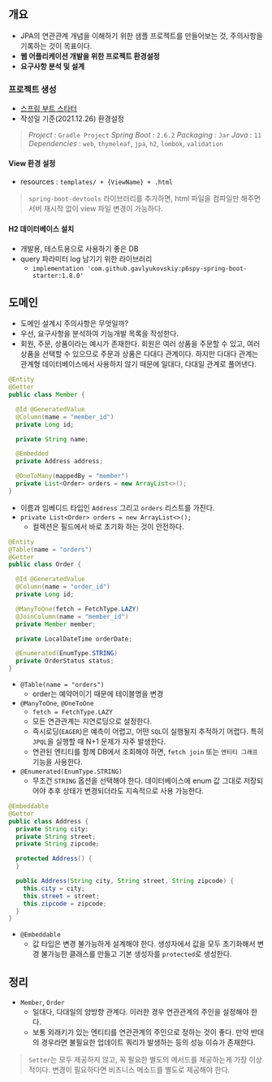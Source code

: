 ## 개요
- JPA의 연관관계 개념을 이해하기 위한 샘플 프로젝트를 만들어보는 것, 주의사항을 기록하는 것이 목표이다.
- **웹 어플리케이션 개발을 위한 프로젝트 환경설정**
- **요구사항 분석 및 설계**

### 프로젝트 생성
- [스프링 부트 스타터](https://start.spring.io/)
- 작성일 기준(2021.12.26) 환경설정
> *Project* : `Gradle Project`
> *Spring Boot* : `2.6.2`
> *Packaging* : `Jar`
> *Java* : `11`
> *Dependencies* : `web`, `thymeleaf`, `jpa`, `h2`, `lombok`, `validation`

#### View 환경 설정
- resources : `templates/ + {ViewName} + .html`

> `spring-boot-devtools` 라이브러리를 추가하면, html 파일을 컴파일만 해주면 서버 재시작 없이 view 파일 변경이 가능하다.

#### H2 데이터베이스 설치
- 개발용, 테스트용으로 사용하기 좋은 DB
- query 파라미터 log 남기기 위한 라이브러리
  - `implementation 'com.github.gavlyukovskiy:p6spy-spring-boot-starter:1.8.0'`

## 도메인
- 도메인 설계시 주의사항은 무엇일까?
- 우선, 요구사항을 분석하여 기능개발 목록을 작성한다.
- 회원, 주문, 상품이라는 예시가 존재한다. 회원은 여러 상품을 주문할 수 있고, 여러 상품을 선택할 수 있으므로 주문과 상품은 다대다 관계이다. 하지만 다대다 관계는 관계형 데이터베이스에서 사용하지 않기 때문에 일대다, 다대일 관계로 풀어낸다.

```java
@Entity
@Getter
public class Member {

  @Id @GeneratedValue
  @Column(name = "member_id")
  private Long id;

  private String name;

  @Embedded
  private Address address;

  @OneToMany(mappedBy = "member")
  private List<Order> orders = new ArrayList<>();
}
```

- 이름과 임베디드 타입인 `Address` 그리고 `orders` 리스트를 가진다.
- `private List<Order> orders = new ArrayList<>();`
  - 컬렉션은 필드에서 바로 초기화 하는 것이 안전하다.

```java
@Entity
@Table(name = "orders")
@Getter
public class Order {

  @Id @GeneratedValue
  @Column(name = "order_id")
  private Long id;

  @ManyToOne(fetch = FetchType.LAZY)
  @JoinColumn(name = "member_id")
  private Member member;

  private LocalDateTime orderDate;

  @Enumerated(EnumType.STRING)
  private OrderStatus status;
}
```

- `@Table(name = "orders")`
  - order는 예약어이기 때문에 테이블명을 변경
- `@ManyToOne`, `@OneToOne`
  - `fetch = FetchType.LAZY`
  - 모든 연관관계는 지연로딩으로 설정한다.
  - 즉시로딩(`EAGER`)은 예측이 어렵고, 어떤 `SQL`이 실행될지 추적하기 어렵다. 특히 `JPQL`을 실행할 때 N+1 문제가 자주 발생한다.
  - 연관된 엔티티를 함께 DB에서 조회해야 하면, `fetch join` 또는 `엔티티 그래프` 기능을 사용한다.
- `@Enumerated(EnumType.STRING)`
  - 무조건 `STRING` 옵션을 선택해야 한다. 데이터베이스에 enum 값 그대로 저장되어야 추후 상태가 변경되더라도 지속적으로 사용 가능한다.

```java
@Embeddable
@Getter
public class Address {
  private String city;
  private String street;
  private String zipcode;

  protected Address() {
  }

  public Address(String city, String street, String zipcode) {
    this.city = city;
    this.street = street;
    this.zipcode = zipcode;
  }
}
```

- `@Embeddable`
  - 값 타입은 변경 불가능하게 설계해야 한다. 생성자에서 값을 모두 초기화해서 변경 불가능한 클래스를 만들고 기본 생성자를 `protected`로 생성한다.

## 정리
- `Member`, `Order`
  - 일대다, 다대일의 양방향 관계다. 이러한 경우 연관관계의 주인을 설정해야 한다.
  - 보통 외래키가 있는 엔티티를 연관관계의 주인으로 정하는 것이 좋다. 만약 반대의 경우라면 불필요한 업데이트 쿼리가 발생하는 등의 성능 이슈가 존재한다.

> `Setter`는 모두 제공하지 않고, 꼭 필요한 별도의 메서드를 제공하는게 가장 이상적이다. 변경이 필요하다면 비즈니스 메소드를 별도로 제공해야 한다.